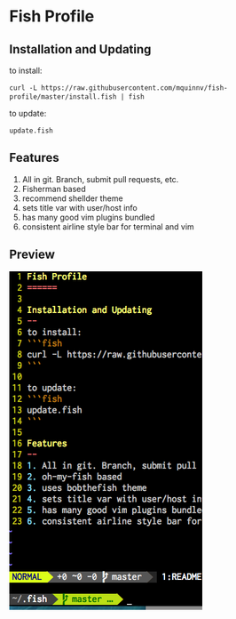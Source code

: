 Fish Profile 
======

Installation and Updating
--
to install:
```fish
curl -L https://raw.githubusercontent.com/mquinnv/fish-profile/master/install.fish | fish
```

to update:
```fish
update.fish
```

Features
--
1. All in git. Branch, submit pull requests, etc.
2. Fisherman based
3. recommend shellder theme
4. sets title var with user/host info
5. has many good vim plugins bundled
6. consistent airline style bar for terminal and vim

Preview
--
![Preview](preview.png)
